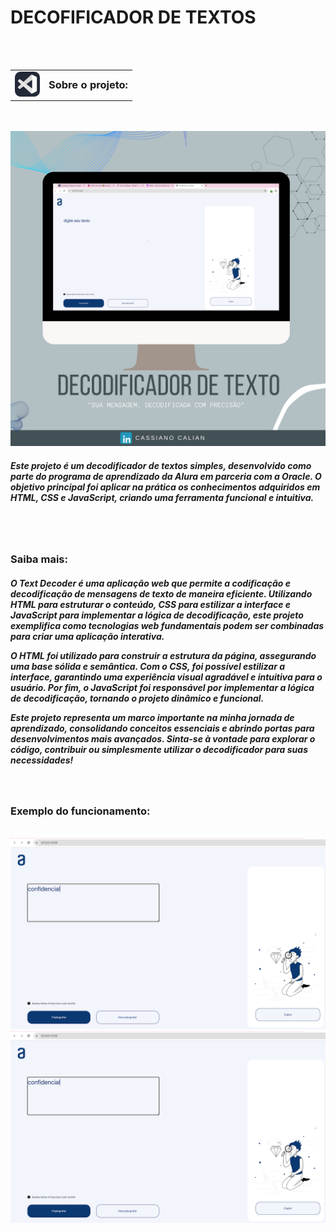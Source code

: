 <h1>DECOFIFICADOR DE TEXTOS</h1>
<br>
<br>
<table>
  <tr>
    <td>
      <a href="https://skillicons.dev">
        <img src="https://github.com/tandpfun/skill-icons/blob/main/icons/VSCode-Dark.svg" width="40px">
      </a>
    </td>
    <td>
      <h3 style="margin: 0;">Sobre o projeto:</h3>
    </td>
  </tr>
</table>
  <br>
  <br>
  <img src="https://github.com/CassianoCalian/decodificador-de-texto/blob/main/readme/Blue%20Modern%20Free%20Webinar%20Computer%20Instagram%20Post.png?raw=true"/>
<h5>Este projeto é um decodificador de textos simples, desenvolvido como parte do programa de aprendizado da Alura em parceria com a Oracle. O objetivo principal foi aplicar na prática os conhecimentos adquiridos em HTML, CSS e JavaScript, criando uma ferramenta funcional e intuitiva.</h5>
<br>
<br>
<h3>
  Saiba mais:
</h3>
<h5>
  O Text Decoder é uma aplicação web que permite a codificação e decodificação de mensagens de texto de maneira eficiente. Utilizando HTML para estruturar o conteúdo, CSS para estilizar a interface e JavaScript para implementar a lógica de decodificação, este projeto exemplifica como tecnologias web fundamentais podem ser combinadas para criar uma aplicação interativa.

O HTML foi utilizado para construir a estrutura da página, assegurando uma base sólida e semântica. Com o CSS, foi possível estilizar a interface, garantindo uma experiência visual agradável e intuitiva para o usuário. Por fim, o JavaScript foi responsável por implementar a lógica de decodificação, tornando o projeto dinâmico e funcional.

Este projeto representa um marco importante na minha jornada de aprendizado, consolidando conceitos essenciais e abrindo portas para desenvolvimentos mais avançados. Sinta-se à vontade para explorar o código, contribuir ou simplesmente utilizar o decodificador para suas necessidades!
</h5>
<br>
<h3>Exemplo do funcionamento:</h3>
<br>
  <img src="https://github.com/CassianoCalian/decodificador-de-texto/blob/main/readme/print1.PNG?raw=true"/>
  <br>
  <img src="https://github.com/CassianoCalian/decodificador-de-texto/blob/main/readme/print1.PNG?raw=true"/>
  


